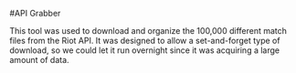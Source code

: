 #API Grabber

This tool was used to download and organize the 100,000 different match files from the Riot API. 
It was designed to allow a set-and-forget type of download, so we could let it run overnight since it was acquiring a large amount of data.
